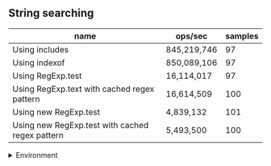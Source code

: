## String searching

|name|ops/sec|samples|
|-|-|-|
|Using includes|845,219,746|97|
|Using indexof|850,089,106|97|
|Using RegExp.test|16,114,017|97|
|Using RegExp.text with cached regex pattern|16,614,509|100|
|Using new RegExp.test|4,839,132|101|
|Using new RegExp.test with cached regex pattern|5,493,500|100|


<details>
<summary>Environment</summary>

* __Machine:__ linux x64 | 4 vCPUs | 7.6GB Mem
* __Run:__ Tue Nov 07 2023 23:59:09 GMT+0000 (Coordinated Universal Time)
</details>

<!--
{"environment":{"platform":"linux","arch":"x64","cpus":4,"totalMemory":7.6085662841796875},"benchmarks":[{"name":"Using includes","opsSec":845219745.5674785,"samples":6},{"name":"Using indexof","opsSec":850089106.2124943,"samples":9},{"name":"Using RegExp.test","opsSec":16114017.108033631,"samples":7},{"name":"Using RegExp.text with cached regex pattern","opsSec":16614509.205093738,"samples":8},{"name":"Using new RegExp.test","opsSec":4839132.136935432,"samples":6},{"name":"Using new RegExp.test with cached regex pattern","opsSec":5493499.555403267,"samples":6}]}-->
